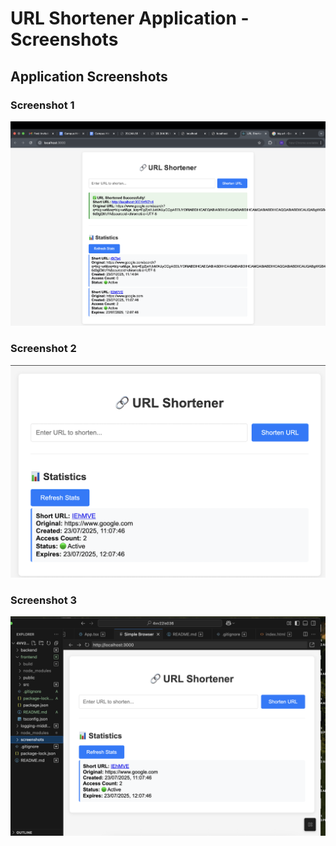 # URL Shortener Application - Screenshots

##  Application Screenshots

### Screenshot 1
![Screenshot 1](screenshots/img1.png)

### Screenshot 2
![Screenshot 2](screenshots/img2.png)

### Screenshot 3
![Screenshot 3](screenshots/img3.png)

